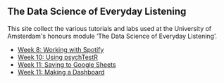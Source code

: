 ## The Data Science of Everyday Listening

This site collect the various tutorials and labs used at the University of Amsterdam's honours module ‘The Data Science of Everyday Listening’.

- [Week 8: Working with Spotify](everyday-w08.html)
- [Week 10: Using psychTestR](everyday-w10.html)
- [Week 11: Saving to Google Sheets](everyday-w14-a.html)
- [Week 11: Making a Dashboard](everyday-w14-b.html)
